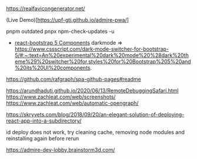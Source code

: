 https://realfavicongenerator.net/

(Live Demo)[https://upf-gti.github.io/admire-pwa/]

pnpm outdated
pnpx npm-check-updates -u  

* [react-bootstrap 5 Components](https://react-bootstrap.github.io/components/alerts)
darkmode => https://www.cssscript.com/dark-mode-switcher-for-bootstrap-5/#:~:text=An%20experimental%20dark%20mode%20%28dark%20theme%29%20switcher%20for,styles%20for%20Bootstrap%205%20and%20its%20UI%20components.

https://github.com/rafgraph/spa-github-pages#readme


https://arundhaduti.github.io/2020/06/13/RemoteDebuggingSafari.html
https://www.zachleat.com/web/screenshots/
https://www.zachleat.com/web/automatic-opengraph/

https://skryvets.com/blog/2018/09/20/an-elegant-solution-of-deploying-react-app-into-a-subdirectory/

id deploy does not work, try cleaning cache, removing node modules and reinstalling again before rerun

https://admire-dev-lobby.brainstorm3d.com/